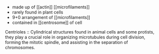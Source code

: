 - made up of [[actin]] [[microfilaments]]
- rarely found in plant cells
- 9+0 arrangement of [[microfilaments]]
- contained in [[centrosome]] of cell

Centrioles :: Cylindrical structures found in animal cells and some protists, they play a crucial role in organizing microtubules during cell division, forming the mitotic spindle, and assisting in the separation of chromosomes.
<!--ID: 1691317866671-->
